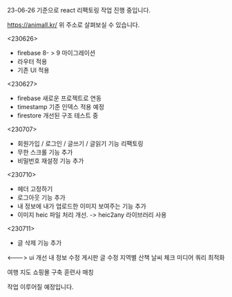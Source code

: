 23-06-26 기준으로 react 리팩토링 작업 진행 중입니다.

https://animall.kr/
위 주소로 살펴보실 수 있습니다.

<230626>
- firebase 8- > 9 마이그레이션
- 라우터 적용
- 기존 UI 적용

<230627>
- firebase 새로운 프로젝트로 연동
- timestamp 기준 인덱스 적용 예정
- firestore 개선된 구조 테스트 중

<230707>
- 회원가입 / 로그인 / 글쓰기 / 글읽기 기능 리팩토링
- 무한 스크롤 기능 추가
- 비밀번호 재설정 기능 추가

<230710>
- 헤더 고정하기
- 로그아웃 기능 추가
- 내 정보에 내가 업로드한 이미지 보여주는 기능 추가
- 이미지 heic 파일 처리 개선. -> heic2any 라이브러리 사용

<230711>
- 글 삭제 기능 추가

<--->
ui 개선
내 정보 수정
게시판 글 수정
지역별 산책 날씨 체크
미디어 쿼리 최적화

여행 지도
쇼핑몰 구축
훈련사 매칭

작업 이루어질 예정입니다.
